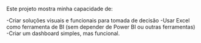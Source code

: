 Este projeto mostra minha capacidade de:

-Criar soluções visuais e funcionais para tomada de decisão
-Usar Excel como ferramenta de BI (sem depender de Power BI ou outras ferramentas)
-Criar um dashboard simples, mas funcional.
